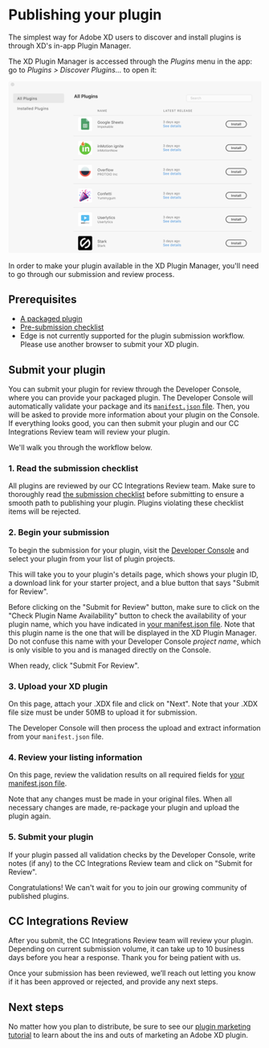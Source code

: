 # Publishing your plugin

The simplest way for Adobe XD users to discover and install plugins is through XD's in-app Plugin Manager.

The XD Plugin Manager is accessed through the _Plugins_ menu in the app: go to _Plugins > Discover Plugins..._ to open it:

![XD Plugin Manager](/images/plugin-manager.png)

In order to make your plugin available in the XD Plugin Manager, you'll need to go through our submission and review process.

## Prerequisites

- [A packaged plugin](/distribution/packaging.md)
- [Pre-submission checklist](/distribution/submission-checklist.md)
- Edge is not currently supported for the plugin submission workflow. Please use another browser to submit your XD plugin.

## Submit your plugin

You can submit your plugin for review through the Developer Console, where you can provide your packaged plugin. The Developer Console will automatically validate your package and its [`manifest.json` file](/reference/structure/manifest.md). Then, you will be asked to provide more information about your plugin on the Console. If everything looks good, you can then submit your plugin and our CC Integrations Review team will review your plugin.

We'll walk you through the workflow below.

### 1. Read the submission checklist

All plugins are reviewed by our CC Integrations Review team. Make sure to thoroughly read [the submission checklist](/distribution/submission-checklist.md) before submitting to ensure a smooth path to publishing your plugin. Plugins violating these checklist items will be rejected.

### 2. Begin your submission

To begin the submission for your plugin, visit the [Developer Console](https://console.adobe.io/plugins) and select your plugin from your list of plugin projects.

This will take you to your plugin's details page, which shows your plugin ID, a download link for your starter project, and a blue button that says "Submit for Review".

Before clicking on the "Submit for Review" button, make sure to click on the "Check Plugin Name Availability" button to check the availability of your plugin name, which you have indicated in [your manifest.json file](/reference/structure/manifest.md#top-level-metadata). Note that this plugin name is the one that will be displayed in the XD Plugin Manager. Do not confuse this name with your Developer Console _project name_, which is only visible to you and is managed directly on the Console.

When ready, click "Submit For Review".

### 3. Upload your XD plugin

On this page, attach your .XDX file and click on "Next". Note that your .XDX file size must be under 50MB to upload it for submission.

The Developer Console will then process the upload and extract information from your `manifest.json` file.

### 4. Review your listing information

On this page, review the validation results on all required fields for [your manifest.json file](/reference/structure/manifest.md#top-level-metadata).

Note that any changes must be made in your original files. When all necessary changes are made, re-package your plugin and upload the plugin again.

### 5. Submit your plugin

If your plugin passed all validation checks by the Developer Console, write notes (if any) to the CC Integrations Review team and click on "Submit for Review".

Congratulations! We can't wait for you to join our growing community of published plugins.

## CC Integrations Review

After you submit, the CC Integrations Review team will review your plugin. Depending on current submission volume, it can take up to 10 business days before you hear a response. Thank you for being patient with us.

Once your submission has been reviewed, we’ll reach out letting you know if it has been approved or rejected, and provide any next steps.

## Next steps

No matter how you plan to distribute, be sure to see our [plugin marketing tutorial](./marketing) to learn about the ins and outs of marketing an Adobe XD plugin.

